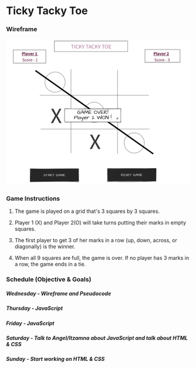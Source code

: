 # Ticky Tacky Toe

### Wireframe
![wireframe](./Wireframe/image.png)

### Game Instructions 
1. The game is played on a grid that's 3 squares by 3 squares.

2. Player 1 (X) and Player 2(O) will take turns putting their marks in empty squares.

3. The first player to get 3 of her marks in a row (up, down, across, or diagonally) is the winner.

4. When all 9 squares are full, the game is over. If no player has 3 marks in a row, the game ends in a tie.

### Schedule (Objective &  Goals)
##### Wednesday - Wireframe and Pseudocode
##### Thursday - JavaScript
##### Friday - JavaScript
##### Saturday - Talk to Angel/Itzamna about JavaScript and talk about HTML & CSS
##### Sunday - Start working on HTML & CSS 

